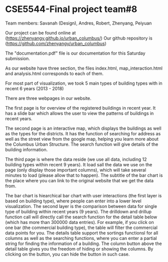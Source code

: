 # CSE5544-Final project team#8

Team members: Savanah (Design), Andres, Robert, Zhenyang, Peiyuan

Our project can be found online at (https://zhenyangy.github.io/urban_columbus/)
Our github repository is (https://github.com/zhenyangy/urban_columbus)

The "documentation.pdf" file is our documentation for this Saturday submission.

As our website have three section, the files index.html, map_interaction.html and analysis.html corresponds to each of them.

For most part of visualization, we took 5 main types of building types with in recent 6 years (2013 - 2018)

There are three webpages in our website.

The first page is for overview of the registered buildings in recent year. It has a slide bar which allows the user to view the patterns of buildings in recent years. 

The second page is an interactive map, which displays the buildings as well as the types for the districts. It has the function of searching for address as well as the street view from the google map, helping you learn more about the Columbus Urban Structure. The search function will give details of the building information.

The third page is where the data reside (we use all data, including 12 building types within recent 9 years). It load sall the data we use on the page (only display those important columns), which will take several minutes to load (please allow that to happen). The subtitle of the bar chart is the place where you can link to the original website that we get the data from.

The bar chart is hiearchical bar chart with user interactions (the first layer is based on building type), where people can enter into a lower level visualization. The second layer is the comparison between data for single type of building within recent years (9 years). The drilldown and drillup function call will directly call the search function for the detail table below (which has more than 300000 data entries). For example, if you click on one bar (the commercial building type), the table will filter the commercial data points for you. The details table support the sortings functionsl for all columns as well as the searching functions, where you can enter a partial string for finding the information of a building. The column button above the detail table gives you the freedom of hiding or showing the columns. By clicking on the button, you can hide the button in such case. 

